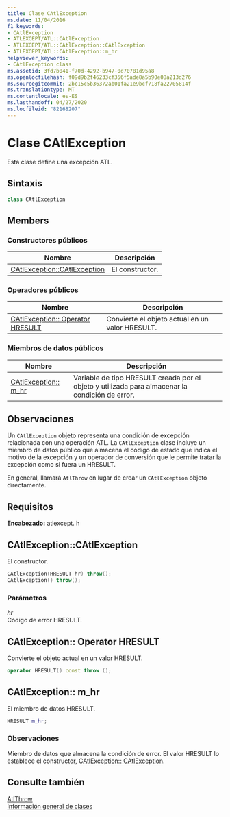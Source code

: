 ```yaml
---
title: Clase CAtlException
ms.date: 11/04/2016
f1_keywords:
- CAtlException
- ATLEXCEPT/ATL::CAtlException
- ATLEXCEPT/ATL::CAtlException::CAtlException
- ATLEXCEPT/ATL::CAtlException::m_hr
helpviewer_keywords:
- CAtlException class
ms.assetid: 3fd7b041-f70d-4292-b947-0d70781d95a8
ms.openlocfilehash: f09d9b2f46233cf356f5ade8a5b90e08a213d276
ms.sourcegitcommit: 2bc15c5b36372ab01fa21e9bcf718fa22705814f
ms.translationtype: MT
ms.contentlocale: es-ES
ms.lasthandoff: 04/27/2020
ms.locfileid: "82168207"
---
```

# <a name="catlexception-class"></a>Clase CAtlException

Esta clase define una excepción ATL.

## <a name="syntax"></a>Sintaxis

```cpp
class CAtlException
```

## <a name="members"></a>Members

### <a name="public-constructors"></a>Constructores públicos

|Nombre|Descripción|
|----------|-----------------|
|[CAtlException::CAtlException](#catlexception)|El constructor.|

### <a name="public-operators"></a>Operadores públicos

|Nombre|Descripción|
|----------|-----------------|
|[CAtlException:: Operator HRESULT](#operator_hresult)|Convierte el objeto actual en un valor HRESULT.|

### <a name="public-data-members"></a>Miembros de datos públicos

|Nombre|Descripción|
|----------|-----------------|
|[CAtlException:: m_hr](#m_hr)|Variable de tipo HRESULT creada por el objeto y utilizada para almacenar la condición de error.|

## <a name="remarks"></a>Observaciones

Un `CAtlException` objeto representa una condición de excepción relacionada con una operación ATL. La `CAtlException` clase incluye un miembro de datos público que almacena el código de estado que indica el motivo de la excepción y un operador de conversión que le permite tratar la excepción como si fuera un HRESULT.

En general, llamará `AtlThrow` en lugar de crear un `CAtlException` objeto directamente.

## <a name="requirements"></a>Requisitos

**Encabezado:** atlexcept. h

## <a name="catlexceptioncatlexception"></a><a name="catlexception"></a>CAtlException::CAtlException

El constructor.

```cpp
CAtlException(HRESULT hr) throw();
CAtlException() throw();
```

### <a name="parameters"></a>Parámetros

*hr*<br/>
Código de error HRESULT.

## <a name="catlexceptionoperator-hresult"></a><a name="operator_hresult"></a>CAtlException:: Operator HRESULT

Convierte el objeto actual en un valor HRESULT.

```cpp
operator HRESULT() const throw ();
```

## <a name="catlexceptionm_hr"></a><a name="m_hr"></a>CAtlException:: m_hr

El miembro de datos HRESULT.

```cpp
HRESULT m_hr;
```

### <a name="remarks"></a>Observaciones

Miembro de datos que almacena la condición de error. El valor HRESULT lo establece el constructor, [CAtlException:: CAtlException](#catlexception).

## <a name="see-also"></a>Consulte también

[AtlThrow](debugging-and-error-reporting-global-functions.md#atlthrow)<br/>
[Información general de clases](../../atl/atl-class-overview.md)
